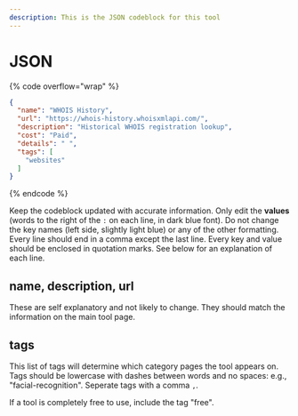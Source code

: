 ```yaml
---
description: This is the JSON codeblock for this tool
---
```


# JSON

{% code overflow="wrap" %}
```json
{
  "name": "WHOIS History",
  "url": "https://whois-history.whoisxmlapi.com/",
  "description": "Historical WHOIS registration lookup",
  "cost": "Paid",
  "details": " ",
  "tags": [
    "websites"
  ]
}
```
{% endcode %}

Keep the codeblock updated with accurate information. Only edit the **values** (words to the right of the `:` on each line, in dark blue font). Do not change the key names (left side, slightly light blue) or any of the other formatting. Every line should end in a comma except the last line. Every key and value should be enclosed in quotation marks. See below for an explanation of each line.&#x20;

## name, description, url

These are self explanatory and not likely to change. They should match the information on the main tool page.

## tags

This list of tags will determine which category pages the tool appears on. Tags should be lowercase with dashes between words and no spaces: e.g., "facial-recognition". Seperate tags with a comma `,`.

If a tool is completely free to use, include the tag "free".

